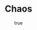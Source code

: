 ---
title: "Chaos"
bookCover: "/assets/book-covers/chaos.jpg"
slug: "chaos"
bookAuthor: "James Gleick"
rating: 10
done: false
amazonLink: ""
author:
  name: Rico Trebeljahr
  picture: "/assets/blog/profile.jpeg"
---